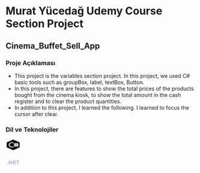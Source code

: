 # Murat Yücedağ Udemy Course Section Project 
## Cinema_Buffet_Sell_App

<h3>Proje Açıklaması</h3>

- This project is the variables section project. In this project, we used C# basic tools such as groupBox, label, textBox, Button.
- In this project, there are features to show the total prices of the products bought from the cinema kiosk, to show the total amount in the cash register and to clear the product quantities.
- In addition to this project, I learned the following. I learned to focus the cursor after clear.

<h3>Dil ve Teknolojiler</h3>
  <img
  src="Cinema_Buffet_Sell_App\assets\cSharp.png"
  alt="C#"
   width="40"  height="30">
  
  <img
  src="Cinema_Buffet_Sell_App\assets\aspnet.png"
  alt="C#"
   width="40"  height="30"> 

